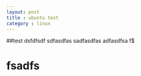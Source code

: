 ```yaml
---
layout: post
title : ubuntu test
category : linux
---		
```

##test
dsfdfsdf
sdfasdfas
sadfasdfas
adfasdfsa
f$
# fsadfs
